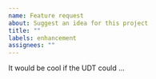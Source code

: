 ```yaml
---
name: Feature request
about: Suggest an idea for this project
title: ""
labels: enhancement
assignees: ""
---
```


It would be cool if the UDT could ...
